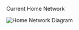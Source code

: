 Current Home Network

![Home Network Diagram](<https://cdn.rawgit.com/Valacirca3927/networking-portfolio/master/Home Network.drawio.svg>)
